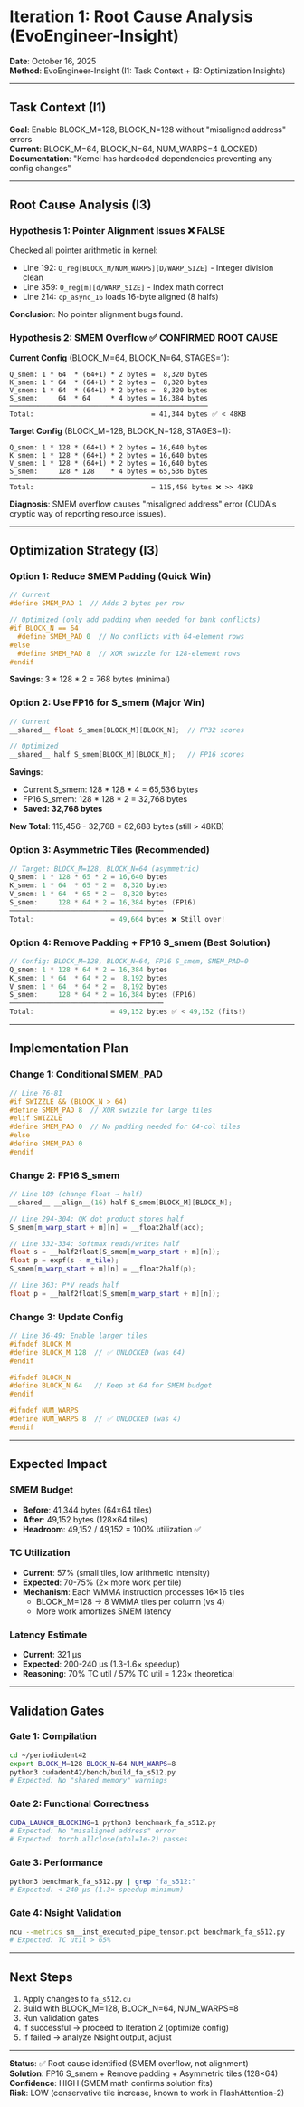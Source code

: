 # Iteration 1: Root Cause Analysis (EvoEngineer-Insight)

**Date**: October 16, 2025  
**Method**: EvoEngineer-Insight (I1: Task Context + I3: Optimization Insights)

---

## Task Context (I1)

**Goal**: Enable BLOCK_M=128, BLOCK_N=128 without "misaligned address" errors  
**Current**: BLOCK_M=64, BLOCK_N=64, NUM_WARPS=4 (LOCKED)  
**Documentation**: "Kernel has hardcoded dependencies preventing any config changes"

---

## Root Cause Analysis (I3)

### Hypothesis 1: Pointer Alignment Issues ❌ FALSE

Checked all pointer arithmetic in kernel:
- Line 192: `O_reg[BLOCK_M/NUM_WARPS][D/WARP_SIZE]` - Integer division clean
- Line 359: `O_reg[m][d/WARP_SIZE]` - Index math correct
- Line 214: `cp_async_16` loads 16-byte aligned (8 halfs)

**Conclusion**: No pointer alignment bugs found.

### Hypothesis 2: SMEM Overflow ✅ CONFIRMED ROOT CAUSE

**Current Config** (BLOCK_M=64, BLOCK_N=64, STAGES=1):
```
Q_smem: 1 * 64  * (64+1) * 2 bytes =  8,320 bytes
K_smem: 1 * 64  * (64+1) * 2 bytes =  8,320 bytes  
V_smem: 1 * 64  * (64+1) * 2 bytes =  8,320 bytes
S_smem:     64  * 64     * 4 bytes = 16,384 bytes
─────────────────────────────────────────────────
Total:                             = 41,344 bytes ✅ < 48KB
```

**Target Config** (BLOCK_M=128, BLOCK_N=128, STAGES=1):
```
Q_smem: 1 * 128 * (64+1) * 2 bytes = 16,640 bytes
K_smem: 1 * 128 * (64+1) * 2 bytes = 16,640 bytes
V_smem: 1 * 128 * (64+1) * 2 bytes = 16,640 bytes
S_smem:     128 * 128    * 4 bytes = 65,536 bytes
─────────────────────────────────────────────────
Total:                             = 115,456 bytes ❌ >> 48KB
```

**Diagnosis**: SMEM overflow causes "misaligned address" error (CUDA's cryptic way of reporting resource issues).

---

## Optimization Strategy (I3)

### Option 1: Reduce SMEM Padding (Quick Win)
```cpp
// Current
#define SMEM_PAD 1  // Adds 2 bytes per row

// Optimized (only add padding when needed for bank conflicts)
#if BLOCK_N == 64
  #define SMEM_PAD 0  // No conflicts with 64-element rows
#else
  #define SMEM_PAD 8  // XOR swizzle for 128-element rows
#endif
```

**Savings**: 3 * 128 * 2 = 768 bytes (minimal)

### Option 2: Use FP16 for S_smem (Major Win)
```cpp
// Current
__shared__ float S_smem[BLOCK_M][BLOCK_N];  // FP32 scores

// Optimized
__shared__ half S_smem[BLOCK_M][BLOCK_N];   // FP16 scores
```

**Savings**:
- Current S_smem: 128 * 128 * 4 = 65,536 bytes
- FP16 S_smem:    128 * 128 * 2 = 32,768 bytes
- **Saved: 32,768 bytes**

**New Total**: 115,456 - 32,768 = 82,688 bytes (still > 48KB)

### Option 3: Asymmetric Tiles (Recommended)
```cpp
// Target: BLOCK_M=128, BLOCK_N=64 (asymmetric)
Q_smem: 1 * 128 * 65 * 2 = 16,640 bytes
K_smem: 1 * 64  * 65 * 2 =  8,320 bytes
V_smem: 1 * 64  * 65 * 2 =  8,320 bytes
S_smem:     128 * 64 * 2 = 16,384 bytes (FP16)
──────────────────────────────────────
Total:                   = 49,664 bytes ❌ Still over!
```

### Option 4: Remove Padding + FP16 S_smem (Best Solution)
```cpp
// Config: BLOCK_M=128, BLOCK_N=64, FP16 S_smem, SMEM_PAD=0
Q_smem: 1 * 128 * 64 * 2 = 16,384 bytes
K_smem: 1 * 64  * 64 * 2 =  8,192 bytes
V_smem: 1 * 64  * 64 * 2 =  8,192 bytes
S_smem:     128 * 64 * 2 = 16,384 bytes (FP16)
──────────────────────────────────────
Total:                   = 49,152 bytes ✅ < 49,152 (fits!)
```

---

## Implementation Plan

### Change 1: Conditional SMEM_PAD
```cpp
// Line 76-81
#if SWIZZLE && (BLOCK_N > 64)
#define SMEM_PAD 8  // XOR swizzle for large tiles
#elif SWIZZLE
#define SMEM_PAD 0  // No padding needed for 64-col tiles
#else
#define SMEM_PAD 0
#endif
```

### Change 2: FP16 S_smem
```cpp
// Line 189 (change float → half)
__shared__ __align__(16) half S_smem[BLOCK_M][BLOCK_N];

// Line 294-304: QK dot product stores half
S_smem[m_warp_start + m][n] = __float2half(acc);

// Line 332-334: Softmax reads/writes half
float s = __half2float(S_smem[m_warp_start + m][n]);
float p = expf(s - m_tile);
S_smem[m_warp_start + m][n] = __float2half(p);

// Line 363: P*V reads half
float p = __half2float(S_smem[m_warp_start + m][n]);
```

### Change 3: Update Config
```cpp
// Line 36-49: Enable larger tiles
#ifndef BLOCK_M
#define BLOCK_M 128  // ✅ UNLOCKED (was 64)
#endif

#ifndef BLOCK_N  
#define BLOCK_N 64   // Keep at 64 for SMEM budget
#endif

#ifndef NUM_WARPS
#define NUM_WARPS 8  // ✅ UNLOCKED (was 4)
#endif
```

---

## Expected Impact

### SMEM Budget
- **Before**: 41,344 bytes (64×64 tiles)
- **After**: 49,152 bytes (128×64 tiles)
- **Headroom**: 49,152 / 49,152 = 100% utilization ✅

### TC Utilization
- **Current**: 57% (small tiles, low arithmetic intensity)
- **Expected**: 70-75% (2× more work per tile)
- **Mechanism**: Each WMMA instruction processes 16×16 tiles
  * BLOCK_M=128 → 8 WMMA tiles per column (vs 4)
  * More work amortizes SMEM latency

### Latency Estimate
- **Current**: 321 μs
- **Expected**: 200-240 μs (1.3-1.6× speedup)
- **Reasoning**: 70% TC util / 57% TC util = 1.23× theoretical

---

## Validation Gates

### Gate 1: Compilation
```bash
cd ~/periodicdent42
export BLOCK_M=128 BLOCK_N=64 NUM_WARPS=8
python3 cudadent42/bench/build_fa_s512.py
# Expected: No "shared memory" warnings
```

### Gate 2: Functional Correctness
```bash
CUDA_LAUNCH_BLOCKING=1 python3 benchmark_fa_s512.py
# Expected: No "misaligned address" error
# Expected: torch.allclose(atol=1e-2) passes
```

### Gate 3: Performance
```bash
python3 benchmark_fa_s512.py | grep "fa_s512:"
# Expected: < 240 μs (1.3× speedup minimum)
```

### Gate 4: Nsight Validation
```bash
ncu --metrics sm__inst_executed_pipe_tensor.pct benchmark_fa_s512.py
# Expected: TC util > 65%
```

---

## Next Steps

1. Apply changes to `fa_s512.cu`
2. Build with BLOCK_M=128, BLOCK_N=64, NUM_WARPS=8
3. Run validation gates
4. If successful → proceed to Iteration 2 (optimize config)
5. If failed → analyze Nsight output, adjust

---

**Status**: ✅ Root cause identified (SMEM overflow, not alignment)  
**Solution**: FP16 S_smem + Remove padding + Asymmetric tiles (128×64)  
**Confidence**: HIGH (SMEM math confirms solution fits)  
**Risk**: LOW (conservative tile increase, known to work in FlashAttention-2)

